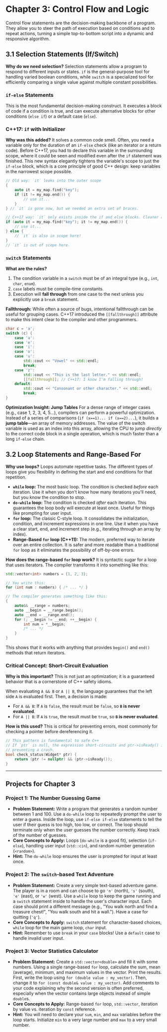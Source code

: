 # Chapter 3: Control Flow and Logic

Control flow statements are the decision-making backbone of a program. They allow you to steer the path of execution based on conditions and to repeat actions, turning a simple top-to-bottom script into a dynamic and responsive algorithm.

## 3.1 Selection Statements (If/Switch)

**Why do we need selection?** Selection statements allow a program to respond to different inputs or states. `if` is the general-purpose tool for handling varied boolean conditions, while `switch` is a specialized tool for efficiently comparing a single value against multiple constant possibilities.

### `if-else` Statements
This is the most fundamental decision-making construct. It executes a block of code if a condition is true, and can execute alternative blocks for other conditions (`else if`) or a default case (`else`).

### C++17: `if` with Initializer
**Why was this added?** It solves a common code smell. Often, you need a variable only for the duration of an `if-else` check (like an iterator or a return code). Before C++17, you had to declare this variable in the surrounding scope, where it could be seen and modified even after the `if` statement was finished. This new syntax elegantly tightens the variable's scope to just the `if-else` block, which is a core principle of good C++ design: keep variables in the narrowest scope possible.

```cpp
// Old way: `it` leaks into the outer scope
{
    auto it = my_map.find("key");
    if (it != my_map.end()) {
        // use it...
    }
} // `it` is gone now, but we needed an extra set of braces.

// C++17 way: `it` only exists inside the if and else blocks. Cleaner and safer.
if (auto it = my_map.find("key"); it != my_map.end()) {
    // use it...
} else {
    // `it` is also in scope here!
}
// `it` is out of scope here.
```

### `switch` Statements
**What are the rules?**
1.  The condition variable in a `switch` must be of an integral type (e.g., `int`, `char`, `enum`).
2.  `case` labels must be compile-time constants.
3.  Execution will **fall through** from one case to the next unless you explicitly use a `break` statement.

**Fallthrough:** While often a source of bugs, intentional fallthrough can be useful for grouping cases. C++17 introduced the `[[fallthrough]]` attribute to make this intent clear to the compiler and other programmers.

```cpp
char c = 'a';
switch (c) {
    case 'a':
    case 'e':
    case 'i':
    case 'o':
    case 'u':
        std::cout << "Vowel" << std::endl;
        break;
    case 'z':
        std::cout << "This is the last letter." << std::endl;
        [[fallthrough]]; // C++17: I know I'm falling through!
    default:
        std::cout << "Consonant or other character." << std::endl;
        break;
}
```

**Optimization Insight: Jump Tables**
For a dense range of integer cases (e.g., case 1, 2, 3, 4, 5...), compilers can perform a powerful optimization. Instead of a series of comparisons (`if (x==1)... if (x==2)...`), it builds a **jump table**—an array of memory addresses. The value of the switch variable is used as an index into this array, allowing the CPU to jump *directly* to the correct code block in a single operation, which is much faster than a long `if-else` chain.

## 3.2 Loop Statements and Range-Based For

**Why use loops?** Loops automate repetitive tasks. The different types of loops give you flexibility in defining the start and end conditions for that repetition.

*   **`while` loop:** The most basic loop. The condition is checked *before* each iteration. Use it when you don't know how many iterations you'll need, but you know the condition to stop.
*   **`do-while` loop:** The condition is checked *after* each iteration. This guarantees the loop body will execute at least once. Useful for things like prompting for user input.
*   **`for` loop:** The classic C-style loop. It consolidates the initialization, condition, and increment expressions in one line. Use it when you have a clear start, end, and increment step (e.g., iterating through an array by index).
*   **Range-Based `for` loop (C++11):** The modern, preferred way to iterate over an entire collection. It is safer and more readable than a traditional `for` loop as it eliminates the possibility of off-by-one errors.

**How does the range-based `for` loop work?**
It is syntactic sugar for a loop that uses iterators. The compiler transforms it into something like this:

```cpp
std::vector<int> numbers = {1, 2, 3};

// You write this:
for (int num : numbers) { /* ... */ }

// The compiler generates something like this:
{
    auto&& __range = numbers;
    auto __begin = __range.begin();
    auto __end = __range.end();
    for (; __begin != __end; ++__begin) {
        int num = *__begin;
        /* ... */
    }
}
```
This shows that it works with anything that provides `begin()` and `end()` methods that return iterators.

### Critical Concept: Short-Circuit Evaluation

**Why is this important?** This is not just an optimization; it is a guaranteed behavior that is a cornerstone of C++ safety idioms.

When evaluating `A && B` or `A || B`, the language guarantees that the left side `A` is evaluated first. Then, a decision is made:
*   For `A && B`: If `A` is `false`, the result must be `false`, so **`B` is never evaluated**.
*   For `A || B`: If `A` is `true`, the result must be `true`, so **`B` is never evaluated**.

**How is this used?** This is critical for preventing errors, most commonly for checking a pointer before dereferencing it.

```cpp
// This pattern is fundamental to safe C++
// If `ptr` is null, the expression short-circuits and ptr->isReady() is never called,
// preventing a crash.
bool check_status(Widget* ptr) {
    return (ptr != nullptr) && (ptr->isReady());
}
```

---

## Projects for Chapter 3

### Project 1: The Number Guessing Game

*   **Problem Statement:** Write a program that generates a random number between 1 and 100. Use a `do-while` loop to repeatedly prompt the user to enter a guess. Inside the loop, use `if-else if-else` statements to tell the user if their guess is too high, too low, or correct. The loop should terminate only when the user guesses the number correctly. Keep track of the number of guesses.
*   **Core Concepts to Apply:** Loops (`do-while` is a good fit), selection (`if-else`), handling user input (`std::cin`), and random number generation (`<random>`).
*   **Hint:** The `do-while` loop ensures the user is prompted for input at least once.

### Project 2: The `switch`-based Text Adventure

*   **Problem Statement:** Create a very simple text-based adventure game. The player is in a room and can choose to go `'n'` (north), `'s'` (south), `'e'` (east), or `'w'` (west). Use a `while` loop to keep the game running and a `switch` statement inside to handle the user's character input. Each case should print a different message (e.g., "You walk north and find a treasure chest!", "You walk south and hit a wall."). Have a case for quitting (`'q'`).
*   **Core Concepts to Apply:** `switch` statement for character-based choices, `while` loop for the main game loop, `char` input.
*   **Hint:** Remember to use `break` in your `case` blocks! Use a `default` case to handle invalid user input.

### Project 3: Vector Statistics Calculator

*   **Problem Statement:** Create a `std::vector<double>` and fill it with some numbers. Using a single range-based `for` loop, calculate the sum, mean (average), minimum, and maximum values in the vector. Print the results. First, write the loop using `for (double value : my_vector)`. Then, change it to `for (const double& value : my_vector)`. Add comments to your code explaining why the second version is often preferred, especially when the vector contains large objects instead of simple `double`s.
*   **Core Concepts to Apply:** Range-based `for` loop, `std::vector`, iteration by value vs. iteration by `const` reference.
*   **Hint:** You will need to declare your `sum`, `min`, and `max` variables before the loop starts. Initialize `min` to a very large number and `max` to a very small number.